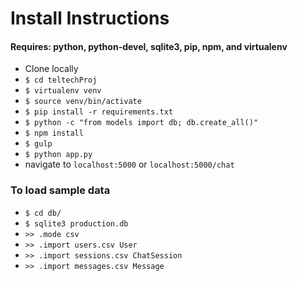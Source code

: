 # Install Instructions

#### Requires: python, python-devel, sqlite3, pip, npm, and virtualenv

* Clone locally
* ``` $ cd teltechProj ```
* ``` $ virtualenv venv ```
* ``` $ source venv/bin/activate ```
* ``` $ pip install -r requirements.txt ```
* ``` $ python -c "from models import db; db.create_all()" ```
* ``` $ npm install ```
* ``` $ gulp ```
* ``` $ python app.py ```
* navigate to ```localhost:5000``` or ```localhost:5000/chat```

### To load sample data

* ``` $ cd db/ ```
* ``` $ sqlite3 production.db ```
* ``` >> .mode csv ```
* ``` >> .import users.csv User ```
* ``` >> .import sessions.csv ChatSession ```
* ``` >> .import messages.csv Message ```
